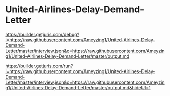 # United-Airlines-Delay-Demand-Letter

https://builder.getjuris.com/debug?i=https://raw.githubusercontent.com/Ameyzing1/United-Airlines-Delay-Demand-Letter/master/interview.json&o=https://raw.githubusercontent.com/Ameyzing1/United-Airlines-Delay-Demand-Letter/master/output.md

https://builder.getjuris.com/run?i=https://raw.githubusercontent.com/Ameyzing1/United-Airlines-Delay-Demand-Letter/master/interview.json&o=https://raw.githubusercontent.com/Ameyzing1/United-Airlines-Delay-Demand-Letter/master/output.md&hideUI=1
